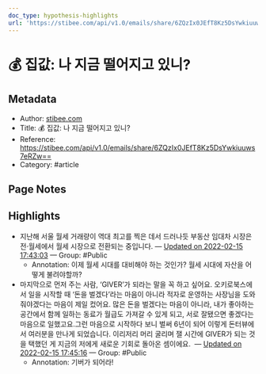 ```yaml
---
doc_type: hypothesis-highlights
url: 'https://stibee.com/api/v1.0/emails/share/6ZQzIx0JEfT8Kz5DsYwkiuuws7eRZw=='
---
```


# 💰 집값: 나 지금 떨어지고 있니?

## Metadata
- Author: [stibee.com]()
- Title: 💰 집값: 나 지금 떨어지고 있니?
- Reference: https://stibee.com/api/v1.0/emails/share/6ZQzIx0JEfT8Kz5DsYwkiuuws7eRZw==
- Category: #article

## Page Notes
## Highlights
- 지난해 서울 월세 거래량이 역대 최고를 찍은 데서 드러나듯 부동산 임대차 시장은 전·월세에서 월세 시장으로 전환되는 중입니다. — [Updated on 2022-02-15 17:43:03](https://hyp.is/SfUsbo47EeyvTE9lnuU90Q/stibee.com/api/v1.0/emails/share/6ZQzIx0JEfT8Kz5DsYwkiuuws7eRZw==) — Group: #Public
    - Annotation: 이제 월세 시대를 대비해야 하는 것인가?
월세 시대에 자산을 어떻게 불려야할까?
- 마지막으로 먼저 주는 사람, ‘GIVER’가 되라는 말을 꼭 하고 싶어요. 오키로북스에서 일을 시작할 때 ‘돈을 벌겠다’라는 마음이 아니라 적자로 운영하는 사장님을 도와줘야겠다는 마음이 제일 컸어요. 많은 돈을 벌겠다는 마음이 아니라, 내가 좋아하는 공간에서 함께 일하는 동료가 월급도 가져갈 수 있게 되고, 서로 잘됐으면 좋겠다는 마음으로 일했고요.그런 마음으로 시작하다 보니 벌써 6년이 되어 이렇게 돈터뷰에서 여러분을 만나게 되었습니다. 이리저리 머리 굴리며 잴 시간에 GIVER가 되는 것을 택했던 게 지금의 저에게 새로운 기회로 돌아온 셈이에요.  — [Updated on 2022-02-15 17:45:16](https://hyp.is/mSgWto47Eey4diPKR0mPNQ/stibee.com/api/v1.0/emails/share/6ZQzIx0JEfT8Kz5DsYwkiuuws7eRZw==) — Group: #Public
    - Annotation: 기버가 되어라!


